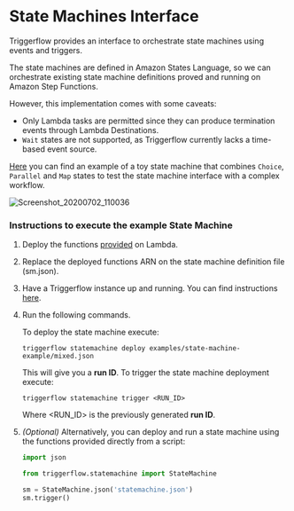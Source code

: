 # State Machines Interface

Triggerflow provides an interface to orchestrate state machines using events and triggers.

The state machines are defined in Amazon States Language, so we can orchestrate existing state machine definitions proved
and running on Amazon Step Functions.

However, this implementation comes with some caveats:
- Only Lambda tasks are permitted since they can produce termination events through Lambda Destinations.
- `Wait` states are not supported, as Triggerflow currently lacks a time-based event source.

 [Here](/examples/state-machine-example) you can find an example of a toy state machine that combines `Choice`,
 `Parallel` and `Map` states to test the state machine interface with a complex workflow. 
 
 ![Screenshot_20200702_110036](https://user-images.githubusercontent.com/33722759/86339016-5c981680-bc53-11ea-88fb-53d1b8880da9.png)
 
 ### Instructions to execute the example State Machine
 
 1. Deploy the functions [provided](/examples/state-machine-example/functions) on Lambda.
 
 2. Replace the deployed functions ARN on the state machine definition file (sm.json).
 
 3. Have a Triggerflow instance up and running. You can find instructions [here](/docs/LOCAL_INSTALL.md).

 4. Run the following commands.
 
    To deploy the state machine execute:
    ```
    triggerflow statemachine deploy examples/state-machine-example/mixed.json
    ``` 
    This will give you a **run ID**.
    To trigger the state machine deployment execute:
    ```
    triggerflow statemachine trigger <RUN_ID>
    ```
    Where <RUN_ID> is the previously generated **run ID**.
 
 5. *(Optional)* Alternatively, you can deploy and run a state machine using the functions provided directly from a 
 script:
    ```python
    import json
    
    from triggerflow.statemachine import StateMachine
    
    sm = StateMachine.json('statemachine.json')
    sm.trigger()
    ``` 